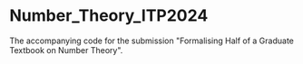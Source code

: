 # Number_Theory_ITP2024
The accompanying code for the submission "Formalising Half of a Graduate Textbook on Number Theory".
